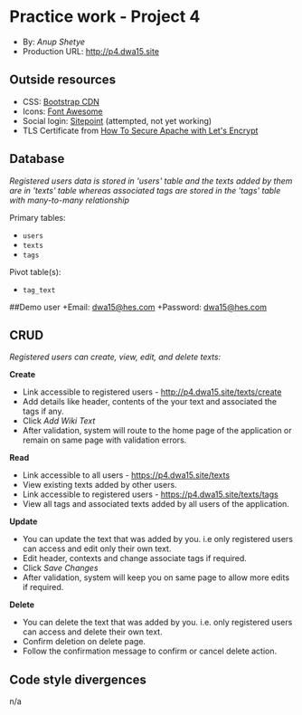 # Practice work - Project 4
+ By: *Anup Shetye*
+ Production URL: <http://p4.dwa15.site>

## Outside resources
+ CSS: [Bootstrap CDN](https://www.bootstrapcdn.com)
+ Icons: [Font Awesome](https://fontawesome.com)
+ Social login: [Sitepoint](https://www.sitepoint.com/easily-add-social-logins-to-your-app-with-socialite/) (attempted, not yet working)
+ TLS Certificate from [How To Secure Apache with Let's Encrypt](https://www.digitalocean.com/community/tutorials/how-to-secure-apache-with-let-s-encrypt-on-ubuntu-14-04)


## Database
*Registered users data is stored in 'users' table and the texts added by them are in 'texts' table whereas associated tags are stored in the 'tags' table with many-to-many relationship*

Primary tables:
  + `users`
  + `texts`
  + `tags`
  
Pivot table(s):
  + `tag_text`

##Demo user
+Email: dwa15@hes.com
+Password: dwa15@hes.com

## CRUD
*Registered users can create, view, edit, and delete texts:*

__Create__
  + Link accessible to registered users - <http://p4.dwa15.site/texts/create>
  + Add details like header, contents of the your text and associated the tags if any.
  + Click *Add Wiki Text*
  + After validation, system will route to the home page of the application or remain on same page with validation errors.
  
__Read__
  + Link accessible to all users - <https://p4.dwa15.site/texts>
  + View existing texts added by other users.
  + Link accessible to registered users - <https://p4.dwa15.site/texts/tags>
  + View all tags and associated texts added by all users of the application.
  
__Update__
  + You can update the text that was added by you. i.e only registered users can access and edit only their own text.
  + Edit header, contexts and change associate tags if required.
  + Click *Save Changes*
  + After validation, system will keep you on same page to allow more edits if required.
  
__Delete__
  + You can delete the text that was added by you. i.e. only registered users can access and delete their own text.
  + Confirm deletion on delete page.
  + Follow the confirmation message to confirm or cancel delete action.

## Code style divergences
n/a